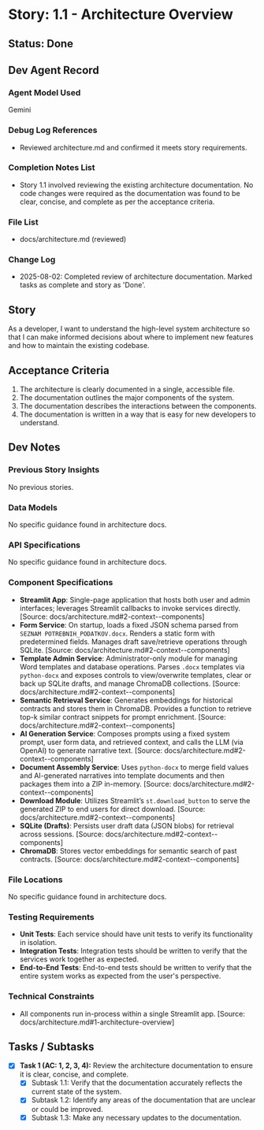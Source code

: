 # Story: 1.1 - Architecture Overview

## Status: Done

## Dev Agent Record

### Agent Model Used

Gemini

### Debug Log References

- Reviewed architecture.md and confirmed it meets story requirements.

### Completion Notes List

- Story 1.1 involved reviewing the existing architecture documentation. No code changes were required as the documentation was found to be clear, concise, and complete as per the acceptance criteria.

### File List

- docs/architecture.md (reviewed)

### Change Log

- 2025-08-02: Completed review of architecture documentation. Marked tasks as complete and story as 'Done'.

## Story

As a developer, I want to understand the high-level system architecture so that I can make informed decisions about where to implement new features and how to maintain the existing codebase.

## Acceptance Criteria

1.  The architecture is clearly documented in a single, accessible file.
2.  The documentation outlines the major components of the system.
3.  The documentation describes the interactions between the components.
4.  The documentation is written in a way that is easy for new developers to understand.

## Dev Notes

### Previous Story Insights

No previous stories.

### Data Models

No specific guidance found in architecture docs.

### API Specifications

No specific guidance found in architecture docs.

### Component Specifications

- **Streamlit App**: Single-page application that hosts both user and admin interfaces; leverages Streamlit callbacks to invoke services directly. [Source: docs/architecture.md#2-context--components]
- **Form Service**: On startup, loads a fixed JSON schema parsed from `SEZNAM POTREBNIH_PODATKOV.docx`. Renders a static form with predetermined fields. Manages draft save/retrieve operations through SQLite. [Source: docs/architecture.md#2-context--components]
- **Template Admin Service**: Administrator-only module for managing Word templates and database operations. Parses `.docx` templates via `python-docx` and exposes controls to view/overwrite templates, clear or back up SQLite drafts, and manage ChromaDB collections. [Source: docs/architecture.md#2-context--components]
- **Semantic Retrieval Service**: Generates embeddings for historical contracts and stores them in ChromaDB. Provides a function to retrieve top-k similar contract snippets for prompt enrichment. [Source: docs/architecture.md#2-context--components]
- **AI Generation Service**: Composes prompts using a fixed system prompt, user form data, and retrieved context, and calls the LLM (via OpenAI) to generate narrative text. [Source: docs/architecture.md#2-context--components]
- **Document Assembly Service**: Uses `python-docx` to merge field values and AI-generated narratives into template documents and then packages them into a ZIP in-memory. [Source: docs/architecture.md#2-context--components]
- **Download Module**: Utilizes Streamlit’s `st.download_button` to serve the generated ZIP to end users for direct download. [Source: docs/architecture.md#2-context--components]
- **SQLite (Drafts)**: Persists user draft data (JSON blobs) for retrieval across sessions. [Source: docs/architecture.md#2-context--components]
- **ChromaDB**: Stores vector embeddings for semantic search of past contracts. [Source: docs/architecture.md#2-context--components]

### File Locations

No specific guidance found in architecture docs.

### Testing Requirements

- **Unit Tests**: Each service should have unit tests to verify its functionality in isolation.
- **Integration Tests**: Integration tests should be written to verify that the services work together as expected.
- **End-to-End Tests**: End-to-end tests should be written to verify that the entire system works as expected from the user's perspective.

### Technical Constraints

- All components run in-process within a single Streamlit app. [Source: docs/architecture.md#1-architecture-overview]

## Tasks / Subtasks

- [x] **Task 1 (AC: 1, 2, 3, 4):** Review the architecture documentation to ensure it is clear, concise, and complete.
    - [x] Subtask 1.1: Verify that the documentation accurately reflects the current state of the system.
    - [x] Subtask 1.2: Identify any areas of the documentation that are unclear or could be improved.
    - [x] Subtask 1.3: Make any necessary updates to the documentation.
